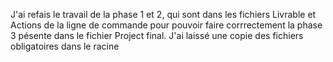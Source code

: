 J'ai refais le travail de la phase 1 et 2, qui sont dans les fichiers Livrable et Actions de la ligne de commande pour pouvoir faire corrrectement la phase 3 pésente dans
le fichier Project final. J'ai laissé une copie des fichiers obligatoires dans le racine
